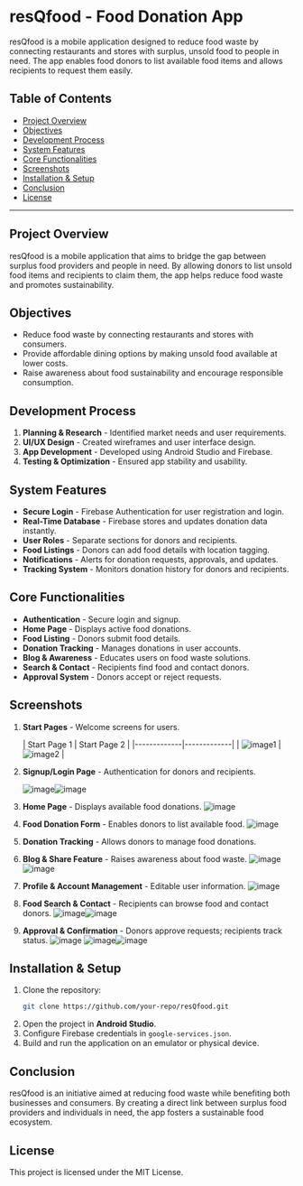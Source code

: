 # resQfood - Food Donation App

resQfood is a mobile application designed to reduce food waste by connecting restaurants and stores with surplus, unsold food to people in need. The app enables food donors to list available food items and allows recipients to request them easily.

## Table of Contents
- [Project Overview](#project-overview)
- [Objectives](#objectives)
- [Development Process](#development-process)
- [System Features](#system-features)
- [Core Functionalities](#core-functionalities)
- [Screenshots](#screenshots)
- [Installation & Setup](#installation--setup)
- [Conclusion](#conclusion)
- [License](#license)

---

## Project Overview

resQfood is a mobile application that aims to bridge the gap between surplus food providers and people in need. By allowing donors to list unsold food items and recipients to claim them, the app helps reduce food waste and promotes sustainability.

## Objectives

- Reduce food waste by connecting restaurants and stores with consumers.
- Provide affordable dining options by making unsold food available at lower costs.
- Raise awareness about food sustainability and encourage responsible consumption.

## Development Process

1. **Planning & Research** - Identified market needs and user requirements.
2. **UI/UX Design** - Created wireframes and user interface design.
3. **App Development** - Developed using Android Studio and Firebase.
4. **Testing & Optimization** - Ensured app stability and usability.

## System Features

- **Secure Login** - Firebase Authentication for user registration and login.
- **Real-Time Database** - Firebase stores and updates donation data instantly.
- **User Roles** - Separate sections for donors and recipients.
- **Food Listings** - Donors can add food details with location tagging.
- **Notifications** - Alerts for donation requests, approvals, and updates.
- **Tracking System** - Monitors donation history for donors and recipients.

## Core Functionalities

- **Authentication** - Secure login and signup.
- **Home Page** - Displays active food donations.
- **Food Listing** - Donors submit food details.
- **Donation Tracking** - Manages donations in user accounts.
- **Blog & Awareness** - Educates users on food waste solutions.
- **Search & Contact** - Recipients find food and contact donors.
- **Approval System** - Donors accept or reject requests.

## Screenshots

1. **Start Pages** - Welcome screens for users.
   
   | Start Page 1 | Start Page 2 |
|-------------|-------------|
| ![image1](https://github.com/user-attachments/assets/14b0f34b-50d5-459e-bf7a-0dfcc78b2b97) | ![image2](https://github.com/user-attachments/assets/79dfdd3e-e061-4543-b290-33e470ffade6) |


3. **Signup/Login Page** - Authentication for donors and recipients.
   
   ![image](https://github.com/user-attachments/assets/649522f6-a099-433f-9b29-093df2e5ada1)![image](https://github.com/user-attachments/assets/92b9a344-3194-4f8b-9ebf-a8da6d0ee74a)


5. **Home Page** - Displays available food donations.
   ![image](https://github.com/user-attachments/assets/f1dfca85-9027-4fb9-b339-599dfa4cb0fb)

7. **Food Donation Form** - Enables donors to list available food.
   ![image](https://github.com/user-attachments/assets/70c5e6d4-23f3-4ff9-a31d-c2d0c053a260)

9. **Donation Tracking** - Allows donors to manage food donations.
10. **Blog & Share Feature** - Raises awareness about food waste.
    ![image](https://github.com/user-attachments/assets/5b2abea5-ac33-47f6-bf3b-e0541376c676)![image](https://github.com/user-attachments/assets/cd558e7a-eba5-4aab-b298-3b71a3fcea3b)


12. **Profile & Account Management** - Editable user information.
    ![image](https://github.com/user-attachments/assets/d3fad66f-94ae-49d9-b21d-fb8097585f00)

14. **Food Search & Contact** - Recipients can browse food and contact donors.
    ![image](https://github.com/user-attachments/assets/0a63a809-7350-45d5-afea-1b8c43371cc1)![image](https://github.com/user-attachments/assets/8ffa0049-5406-4e8c-82e6-f8ad6dbb3269)


16. **Approval & Confirmation** - Donors approve requests; recipients track status.
  ![image](https://github.com/user-attachments/assets/4b5825a7-bdc4-4de9-ac2e-74438368c8c5)
  ![image](https://github.com/user-attachments/assets/31eb91a6-e004-41d3-881c-e53c96822ed0)![image](https://github.com/user-attachments/assets/1b512af6-42a4-4a49-bf89-91c4dfbb8715)



## Installation & Setup

1. Clone the repository:
   ```sh
   git clone https://github.com/your-repo/resQfood.git
   ```
2. Open the project in **Android Studio**.
3. Configure Firebase credentials in `google-services.json`.
4. Build and run the application on an emulator or physical device.

## Conclusion

resQfood is an initiative aimed at reducing food waste while benefiting both businesses and consumers. By creating a direct link between surplus food providers and individuals in need, the app fosters a sustainable food ecosystem.

## License

This project is licensed under the MIT License.

